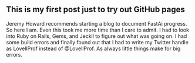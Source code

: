 ## This is my first post just to try out GitHub pages
Jeremy Howard recommends starting a blog to document FastAi progress. So here I am.  Even this took me more time than I care to admit. I had to look into Ruby on Rails, Gems, and Jeckll to figure out what was going on.  I had some build errors and finally found out that I had to write my Twitter handle as LovellProf instead of @LovellProf. As always little things make for big errors.
